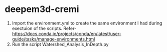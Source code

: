 # deepem3d-cremi

1. Import the environment.yml to create the same environment I had during exectuion of the scripts.  Refer- https://docs.conda.io/projects/conda/en/latest/user-guide/tasks/manage-environments.html
2. Run the script Watershed_Analysis_InDepth.py
